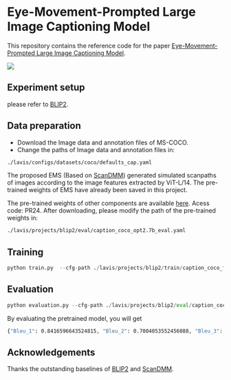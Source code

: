 # Eye-Movement-Prompted Large Image Captioning Model
This repository contains the reference code for the paper [Eye-Movement-Prompted Large Image Captioning Model](https://www.sciencedirect.com/science/article/pii/S0031320324008483).

![](https://github.com/XidianYz/PR-2024-EMLIC/blob/main/framework.jpg)

## Experiment setup
please refer to [BLIP2](https://github.com/salesforce/LAVIS/tree/main/projects/blip2).

## Data preparation
* Download the Image data and annotation files of MS-COCO.
* Change the paths of Image data and annotation files in:
```bash
./lavis/configs/datasets/coco/defaults_cap.yaml
```

The proposed EMS (Based on [ScanDMM](https://github.com/xiangjieSui/ScanDMM)) generated simulated scanpaths of images according to the image features extracted by ViT-L/14. The pre-trained weights of EMS have already been saved in this project.

The pre-trained weights of other components are available [here](https://pan.baidu.com/s/1gbvZLQIVjkkhxQtxjBG3Lg). Acess code: PR24. After downloading, please modify the path of the pre-trained weights in:
```bash
./lavis/projects/blip2/eval/caption_coco_opt2.7b_eval.yaml
```

## Training
```python
python train.py  --cfg-path ./lavis/projects/blip2/train/caption_coco_ft.yaml
```
## Evaluation
```python
python evaluation.py --cfg-path ./lavis/projects/blip2/eval/caption_coco_opt2.7b_eval.yaml
```
By evaluating the pretrained model, you will get
```bash
{"Bleu_1": 0.8416596643524815, "Bleu_2": 0.7004053552456088, "Bleu_3": 0.5631765056538399, "Bleu_4": 0.44376940296846634, "METEOR": 0.31258980379624124, "ROUGE_L": 0.6190987658426934, "CIDEr": 1.4508326134641394, "SPICE": 0.24624060411514903}
```

## Acknowledgements
Thanks the outstanding baselines of [BLIP2](https://github.com/salesforce/LAVIS/tree/main/projects/blip2) and [ScanDMM](https://github.com/xiangjieSui/ScanDMM).
